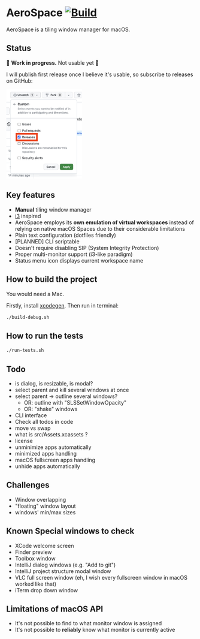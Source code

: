 # AeroSpace [![Build](https://github.com/nikitabobko/AeroSpace/actions/workflows/build.yml/badge.svg?branch=main)](https://github.com/nikitabobko/AeroSpace/actions/workflows/build.yml)

AeroSpace is a tiling window manager for macOS.

## Status

🚧 **Work in progress.** Not usable yet 🚧

I will publish first release once I believe it's usable, so subscribe to releases on GitHub:

<img src="./docs/.resources/github-subscribe-releases.png" width="40%" height="40%">

## Key features

- **Manual** tiling window manager
- [i3](https://i3wm.org/) inspired
- AeroSpace employs its **own emulation of virtual workspaces** instead of relying on native macOS Spaces due to
  their considerable limitations
- Plain text configuration (dotfiles friendly)
- [PLANNED] CLI scriptable
- Doesn't require disabling SIP (System Integrity Protection)
- Proper multi-monitor support (i3-like paradigm)
- Status menu icon displays current workspace name

## How to build the project

You would need a Mac.

Firstly, install [xcodegen](https://github.com/yonaskolb/XcodeGen). Then run in terminal:
```bash
./build-debug.sh
```

## How to run the tests

```bash
./run-tests.sh
```

## Todo

- is dialog, is resizable, is modal?
- select parent and kill several windows at once
- select parent -> outline several windows?
  - OR: outline with "SLSSetWindowOpacity"
  - OR: "shake" windows
- CLI interface
- Check all todos in code
- move vs swap
- what is src/Assets.xcassets ?
- license
- unminimize apps automatically
- minimized apps handling
- macOS fullscreen apps handling
- unhide apps automatically

## Challenges

- Window overlapping
- "floating" window layout
- windows' min/max sizes

## Known Special windows to check

- XCode welcome screen
- Finder preview
- Toolbox window
- IntelliJ dialog windows (e.g. "Add to git")
- IntelliJ project structure modal window
- VLC full screen window (eh, I wish every fullscreen window in macOS worked like that)
- iTerm drop down window

## Limitations of macOS API

- It's not possible to find to what monitor window is assigned
- It's not possible to __reliably__ know what monitor is currently active